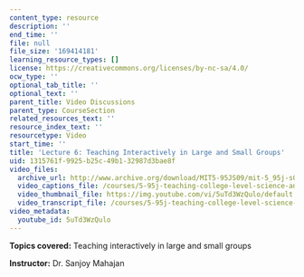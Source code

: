 ```yaml
---
content_type: resource
description: ''
end_time: ''
file: null
file_size: '169414181'
learning_resource_types: []
license: https://creativecommons.org/licenses/by-nc-sa/4.0/
ocw_type: ''
optional_tab_title: ''
optional_text: ''
parent_title: Video Discussions
parent_type: CourseSection
related_resources_text: ''
resource_index_text: ''
resourcetype: Video
start_time: ''
title: 'Lecture 6: Teaching Interactively in Large and Small Groups'
uid: 1315761f-9925-b25c-49b1-32987d3bae8f
video_files:
  archive_url: http://www.archive.org/download/MIT5-95JS09/mit-5_95j-s09-lec06_300k_pano.mp4
  video_captions_file: /courses/5-95j-teaching-college-level-science-and-engineering-spring-2009/326a3d0d38e05883a65ca5126cec4c64_5uTd3WzQulo.vtt
  video_thumbnail_file: https://img.youtube.com/vi/5uTd3WzQulo/default.jpg
  video_transcript_file: /courses/5-95j-teaching-college-level-science-and-engineering-spring-2009/118d9ff4963a605c2483059b30828832_5uTd3WzQulo.pdf
video_metadata:
  youtube_id: 5uTd3WzQulo
---
```


**Topics covered:** Teaching interactively in large and small groups  
  
**Instructor:** Dr. Sanjoy Mahajan

